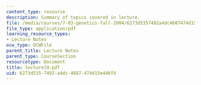 ```yaml
---
content_type: resource
description: Summary of topics covered in lecture.
file: /media/courses/7-03-genetics-fall-2004/6273d5357492a4dc4687474d15e446f4_lecture19.pdf
file_type: application/pdf
learning_resource_types:
- Lecture Notes
ocw_type: OCWFile
parent_title: Lecture Notes
parent_type: CourseSection
resourcetype: Document
title: lecture19.pdf
uid: 6273d535-7492-a4dc-4687-474d15e446f4
---
```

